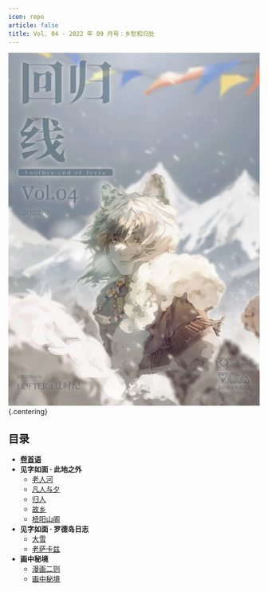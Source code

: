 ```yaml
---
icon: repo
article: false
title: Vol. 04 - 2022 年 09 月号：乡愁和归处
---
```


![](./res/cover.webp) {.centering}

## 目录

- [**卷首语**](intro.html)
- **见字如面 · 此地之外**
  - [老人河](article1.html)
  - [凡人与夕](article2.html)
  - [归人](article5.html)
  - [故乡](article6.html)
  - [杻阳山阁](article7.html)
- **见字如面 · 罗德岛日志**
  - [大雪](article3.html)
  - [老萨卡兹](article4.html)
- **画中秘境**
  - [漫画二则](comic1.html)
  - [画中秘境](paintings.html)

<FakeAds />